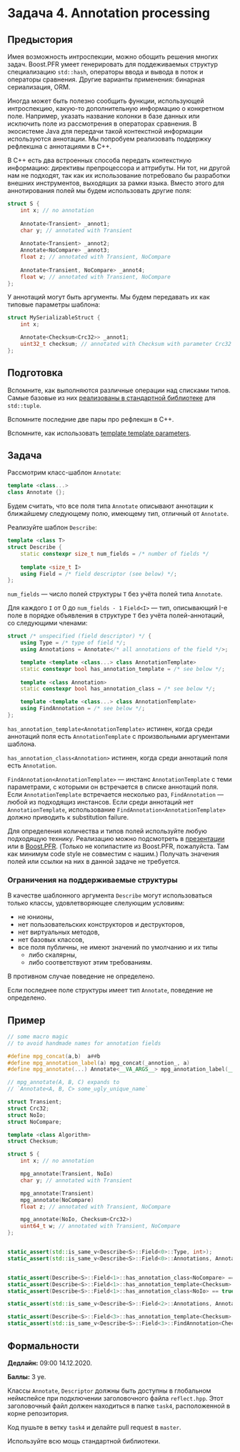 Задача 4. Annotation processing
========================

## Предыстория

Имея возможность интроспекции, можно обощить решения многих задач. Boost.PFR умеет генерировать для поддеживаемых структур специализацию `std::hash`, операторы ввода и вывода в поток и операторы сравнения. Другие варианты применения: бинарная сериализация, ORM.

Иногда может быть полезно сообщить функции, использующей интроспекцию, какую-то дополнительную информацию о конкретном поле. Например, указать название колонки в базе данных или исключить поле из рассмотрения в операторах сравнения. В экосистеме Java для передачи такой контекстной информации используются аннотации. Мы попробуем реализовать поддержку рефлекшна с аннотациями в C++.

В C++ есть два встроенных способа передать контекстную информацию: директивы препроцессора и аттрибуты. Ни тот, ни другой нам не подходят, так как их использование потребовало бы разработки внешних инструментов, выходящих за рамки языка. Вместо этого для аннотирования полей мы будем использовать другие поля:

```cpp
struct S {
    int x; // no annotation
    
    Annotate<Transient> _annot1;
    char y; // annotated with Transient
    
    Annotate<Transient> _annot2;
    Annotate<NoCompare> _annot3;
    float z; // annotated with Transient, NoCompare
    
    Annotate<Transient, NoCompare> _annot4;
    float w; // annotated with Transient, NoCompare
};
```

У аннотаций могут быть аргументы. Мы будем передавать их как типовые параметры шаблона:

```cpp
struct MySerializableStruct {
    int x;

    Annotate<Checksum<Crc32>> _annot1;
    uint32_t checksum; // annotated with Checksum with parameter Crc32
};
```

## Подготовка

Вспомните, как выполняются различные операции над списками типов. Самые базовые из них [реализованы в стандартной библиотеке](https://en.cppreference.com/w/cpp/header/tuple) для `std::tuple`.

Вспомните последние две пары про рефлекшн в C++.

Вспомните, как использовать [template template parameters](https://en.cppreference.com/w/cpp/language/template_parameters).

## Задача

Рассмотрим класс-шаблон `Annotate`:

```cpp
template <class...>
class Annotate {};
```

Будем считать, что все поля типа `Annotate` описывают аннотации к ближайшему следующему полю, имеющему тип, отличный от `Annotate`.

Реализуйте шаблон `Describe`:

```cpp
template <class T>
struct Describe {
    static constexpr size_t num_fields = /* number of fields */
    
    template <size_t I>
    using Field = /* field descriptor (see below) */;
};
```

`num_fields` &mdash; число полей структуры `T` без учёта полей типа `Annotate`.

Для каждого `I` от 0 до `num_fields - 1` `Field<I>` &mdash; тип, описывающий I-е поле в порядке объявления в структуре `T` без учёта полей-аннотаций, со следующими членами:

```cpp
struct /* unspecified (field descriptor) */ {
    using Type = /* type of field */;
    using Annotations = Annotate</* all annotations of the field */>;

    template <template <class...> class AnnotationTemplate>
    static constexpr bool has_annotation_template = /* see below */;
    
    template <class Annotation>
    static constexpr bool has_annotation_class = /* see below */;

    template <template <class...> class AnnotationTemplate>
    using FindAnnotation = /* see below */;
};
```

`has_annotation_template<AnnotationTemplate>` истинен, когда среди аннотаций поля есть `AnnotationTemplate` с произвольными аргументами шаблона.

`has_annotation_class<Annotation>` истинен, когда среди аннотаций поля есть `Annotation`.

`FindAnnotation<AnnotationTemplate>` &mdash; инстанс `AnnotationTemplate` с теми параметрами, с которыми он встречается в списке аннотаций поля. Если `AnnotationTemplate` встречается несколько раз, `FindAnnotation` &mdash; любой из подходящиз инстансов. Если среди аннотаций нет `AnnotationTemplate`, использование `FindAnnotation<AnnotationTemplate>` должно приводить к substitution failure.

Для определения количества и типов полей используйте любую подходящую технику. Реализацию можно подсмотреть в [презентации](https://docs.google.com/presentation/d/1DHkmbyjYLiU8-Qgp5NclhDNPcb5fViN29fEWZx7YFoI/edit?usp=sharing) или в [Boost.PFR](https://github.com/apolukhin/magic_get). (Только не копипастите из Boost.PFR, пожалуйста. Там как минимум code style не совместим с нашим.) Получать значения полей или ссылки на них в данной задаче не требуется.

### Ограничения на поддерживаемые структуры

В качестве шаблонного аргумента `Describe` могут использоваться только классы, удовлетворяющее слелующим условиям:

- не юнионы,
- нет пользовательских конструкторов и деструкторов,
- нет виртуальных методов,
- нет базовых классов,
- все поля публичны, не имеют значений по умолчанию и их типы
  - либо скалярны,
  - либо соответствуют этим требованиям.

В противном случае поведение не определено.

Если последнее поле структуры имеет тип `Annotate`, поведение не определено.

## Пример

```cpp
// some macro magic
// to avoid handmade names for annotation fields

#define mpg_concat(a,b)  a##b
#define mpg_annotation_label(a) mpg_concat(_annotion_, a)
#define mpg_annotate(...) Annotate<__VA_ARGS__> mpg_annotation_label(__COUNTER__);

// mpg_annotate(A, B, C) expands to
// `Annotate<A, B, C> some_ugly_unique_name`

struct Transient;
struct Crc32;
struct NoIo;
struct NoCompare;

template <class Algorithm>
struct Checksum;

struct S {
    int x; // no annotation

    mpg_annotate(Transient, NoIo)
    char y; // annotated with Transient

    mpg_annotate(Transient)
    mpg_annotate(NoCompare)
    float z; // annotated with Transient, NoCompare

    mpg_annotate(NoIo, Checksum<Crc32>)
    uint64_t w; // annotated with Transient, NoCompare
};


static_assert(std::is_same_v<Describe<S>::Field<0>::Type, int>);
static_assert(std::is_same_v<Describe<S>::Field<0>::Annotations, Annotate<>>);


static_assert(Describe<S>::Field<1>::has_annotation_class<NoCompare> == false);
static_assert(Describe<S>::Field<1>::has_annotation_template<Checksum> == false);
static_assert(Describe<S>::Field<1>::has_annotation_class<NoIo> == true);

static_assert(std::is_same_v<Describe<S>::Field<2>::Annotations, Annotate<Transient, NoCompare>>);

static_assert(Describe<S>::Field<3>::has_annotation_template<Checksum> == true);
static_assert(std::is_same_v<Describe<S>::Field<3>::FindAnnotation<Checksum>, Checksum<Crc32>>);
```

## Формальности

**Дедлайн:** 09:00 14.12.2020.

**Баллы:** 3 уе.

Классы `Annotate`, `Descriptor` должны быть доступны в глобальном неймспейсе при подключении заголовочного файла `reflect.hpp`. Этот заголовочный файл должен находиться в папке `task4`, расположенной в корне репозитория.

Код пушьте в ветку `task4` и делайте pull request в `master`.

Используйте всю мощь стандартной библиотеки.
